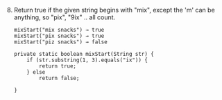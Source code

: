 8. Return true if the given string begins with "mix", except the 'm' can be anything, so "pix", "9ix" .. all count.
    ```
    mixStart("mix snacks") → true
    mixStart("pix snacks") → true
    mixStart("piz snacks") → false
    ```
    ```code
    private static boolean mixStart(String str) {
        if (str.substring(1, 3).equals("ix")) {
            return true;
        } else
            return false;

    }
    ```
